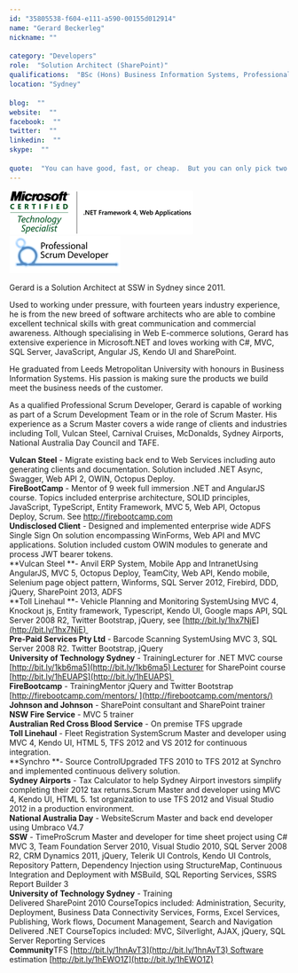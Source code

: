 ```yaml
---
id: "35805538-f604-e111-a590-00155d012914"
name: "Gerard Beckerleg"
nickname: ""

category: "Developers"
role:  "Solution Architect (SharePoint)"
qualifications:  "BSc (Hons) Business Information Systems, Professional Scrum Developer, Microsoft Certified Technology Specialist"
location: "Sydney"

blog:  ""
website:  ""
facebook:  ""
twitter:  ""
linkedin:  ""
skype:  ""

quote:  "You can have good, fast, or cheap.  But you can only pick two."
---
```


 ![](./Images/Bio/gerardMCTSlogo.png) 
 ![](./Images/Bio/gerardpsdlogo.png) 
 

Gerard is a Solution Architect at SSW in Sydney since 2011.

Used to working under pressure, with fourteen years industry experience, he is from the new breed of software architects who are able to combine excellent technical skills with great communication and commercial awareness. Although specialising in Web E-commerce solutions, Gerard has extensive experience in Microsoft.NET and loves working with C#, MVC, SQL Server, JavaScript, Angular JS, Kendo UI and SharePoint.

He graduated from Leeds Metropolitan University with honours in Business Information Systems. His passion is making sure the products we build meet the business needs of the customer. 

As a qualified Professional Scrum Developer, Gerard is capable of working as part of a Scrum Development Team or in the role of Scrum Master. His experience as a Scrum Master covers a wide range of clients and industries including Toll, Vulcan Steel, Carnival Cruises, McDonalds, Sydney Airports, National Australia Day Council and TAFE.

**Vulcan Steel** - Migrate existing back end to Web Services including auto generating clients and documentation. Solution included .NET Async, Swagger, Web API 2, OWIN, Octopus Deploy.  
**FireBootCamp** - Mentor of 9 week full immersion .NET and AngularJS course. Topics included enterprise architecture, SOLID principles, JavaScript, TypeScript, Entity Framework, MVC 5, Web API, Octopus Deploy, Scrum. See [http://firebootcamp.com ](http://firebootcamp.com/)  
**Undisclosed Client** - Designed and implemented enterprise wide ADFS Single Sign On solution encompassing WinForms, Web API and MVC applications. Solution included custom OWIN modules to generate and process JWT bearer tokens.  
**Vulcan Steel **- Anvil ERP System, Mobile App and IntranetUsing AngularJS, MVC 5, Octopus Deploy, TeamCity, Web API, Kendo mobile, Selenium page object pattern, Winforms, SQL Server 2012, Firebird, DDD, jQuery, SharePoint 2013, ADFS  
**Toll Linehaul **- Vehicle Planning and Monitoring SystemUsing MVC 4, Knockout js, Entity framework, Typescript, Kendo UI, Google maps API, SQL Server 2008 R2, Twitter Bootstrap, jQuery, see [http://bit.ly/1hx7NjE](http://bit.ly/1hx7NjE)   
**Pre-Paid Services Pty Ltd** - Barcode Scanning SystemUsing MVC 3, SQL Server 2008 R2. Twitter Bootstrap, jQuery  
**University of Technology Sydney** - TrainingLecturer for .NET MVC course [http://bit.ly/1kb6ma5](http://bit.ly/1kb6ma5) Lecturer for SharePoint course [http://bit.ly/1hEUAPS](http://bit.ly/1hEUAPS)   
**FireBootcamp** - TrainingMentor jQuery and Twitter Bootstrap [http://firebootcamp.com/mentors/ ](http://firebootcamp.com/mentors/)  
**Johnson and Johnson** - SharePoint consultant and SharePoint trainer  
**NSW Fire Service** - MVC 5 trainer  
**Australian Red Cross Blood Service** - On premise TFS upgrade  
**Toll Linehaul** - Fleet Registration SystemScrum Master and developer using MVC 4, Kendo UI, HTML 5, TFS 2012 and VS 2012 for continuous integration.  
**Synchro **- Source ControlUpgraded TFS 2010 to TFS 2012 at Synchro and implemented continuous delivery solution.  
**Sydney Airports** - Tax Calculator to help Sydney Airport investors simplify completing their 2012 tax returns.Scrum Master and developer using MVC 4, Kendo UI, HTML 5. 1st organization to use TFS 2012 and Visual Studio 2012 in a production environment.  
**National Australia Day** - WebsiteScrum Master and back end developer using Umbraco V4.7  
**SSW** - TimeProScrum Master and developer for time sheet project using C# MVC 3, Team Foundation Server 2010, Visual Studio 2010, SQL Server 2008 R2, CRM Dynamics 2011, jQuery, Telerik UI Controls, Kendo UI Controls, Repository Pattern, Dependency Injection using StructureMap, Continuous Integration and Deployment with MSBuild, SQL Reporting Services, SSRS Report Builder 3  
**University of Technology Sydney** - Training  
Delivered SharePoint 2010 CourseTopics included: Administration, Security, Deployment, Business Data Connectivity Services, Forms, Excel Services, Publishing, Work flows, Document Management, Search and Navigation  
Delivered .NET CourseTopics included: MVC, Silverlight, AJAX, jQuery, SQL Server Reporting Services  
**Community**TFS [http://bit.ly/1hnAvT3](http://bit.ly/1hnAvT3) Software estimation [http://bit.ly/1hEWO1Z](http://bit.ly/1hEWO1Z)
